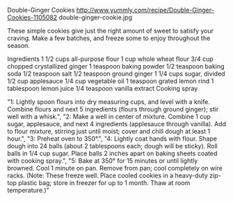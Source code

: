 Double-Ginger Cookies
http://www.yummly.com/recipe/Double-Ginger-Cookies-1105082
double-ginger-cookie.jpg

These simple cookies give just the right amount of sweet to satisfy your craving. Make a few batches, and freeze some to enjoy throughout the season.

Ingredients
1 1/2 cups all-purpose flour
1 cup whole wheat flour
3/4 cup chopped crystallized ginger
1 teaspoon baking powder
1/2 teaspoon baking soda
1/2 teaspoon salt
1/2 teaspoon ground ginger
1 1/4 cups sugar, divided
1/2 cup applesauce
1/4 cup vegetable oil
1 teaspoon grated lemon rind
1 tablespoon lemon juice
1/4 teaspoon vanilla extract
Cooking spray


"1: Lightly spoon flours into dry measuring cups, and level with a knife. Combine flours and next 5 ingredients (flours through ground ginger); stir well with a whisk.",
"2: Make a well in center of mixture. Combine 1 cup sugar, applesauce, and next 4 ingredients (applesauce through vanilla). Add to flour mixture, stirring just until moist; cover and chill dough at least 1 hour.",
"3: Preheat oven to 350°.",
"4: Lightly coat hands with flour. Shape dough into 24 balls (about 2 tablespoons each; dough will be sticky). Roll balls in 1/4 cup sugar. Place balls 2 inches apart on baking sheets coated with cooking spray.",
"5: Bake at 350° for 15 minutes or until lightly browned. Cool 1 minute on pan. Remove from pan; cool completely on wire racks. (Note: These freeze well. Place cooled cookies in a heavy-duty zip-top plastic bag; store in freezer for up to 1 month. Thaw at room temperature.)"

